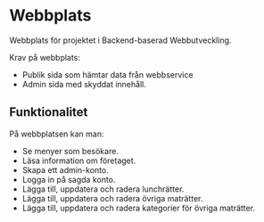 # Webbplats
Webbplats för projektet i Backend-baserad Webbutveckling.

Krav på webbplats:
* Publik sida som hämtar data från webbservice
* Admin sida med skyddat innehåll.

## Funktionalitet
På webbplatsen kan man:
* Se menyer som besökare.
* Läsa information om företaget.
* Skapa ett admin-konto.
* Logga in på sagda konto.
* Lägga till, uppdatera och radera lunchrätter.
* Lägga till, uppdatera och radera övriga maträtter.
* Lägga till, uppdatera och radera kategorier för övriga maträtter.